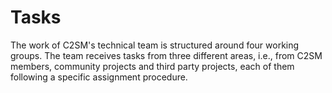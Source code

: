 # Tasks

The work of C2SM's technical team is structured around four working groups. The team receives tasks from three different areas, i.e., from C2SM members, community projects and third party projects, each of them following a specific assignment procedure.
